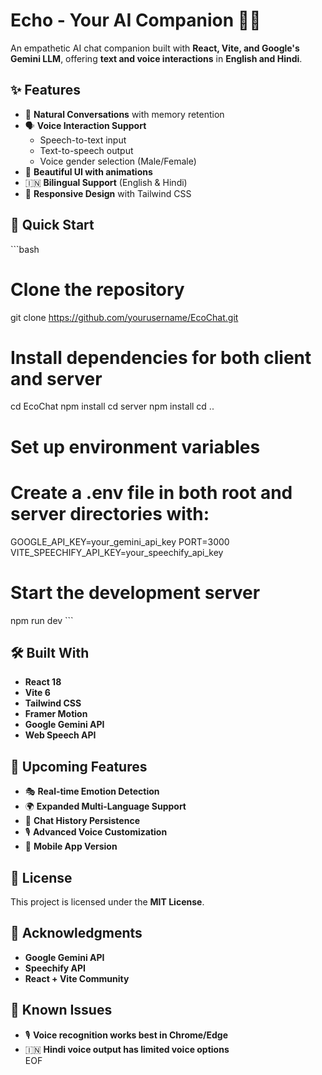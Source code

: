 
# Echo - Your AI Companion 🤖💝  

An empathetic AI chat companion built with **React, Vite, and Google's Gemini LLM**, offering **text and voice interactions** in **English and Hindi**.  

## ✨ Features  

- 💬 **Natural Conversations** with memory retention  
- 🗣️ **Voice Interaction Support**  
  - Speech-to-text input  
  - Text-to-speech output  
  - Voice gender selection (Male/Female)  
- 🌈 **Beautiful UI with animations**  
- 🇮🇳 **Bilingual Support** (English & Hindi)  
- 🎨 **Responsive Design** with Tailwind CSS  

## 🚀 Quick Start  

\`\`\`bash
# Clone the repository
git clone https://github.com/yourusername/EcoChat.git

# Install dependencies for both client and server
cd EcoChat
npm install
cd server
npm install
cd ..

# Set up environment variables
# Create a .env file in both root and server directories with:
GOOGLE_API_KEY=your_gemini_api_key
PORT=3000
VITE_SPEECHIFY_API_KEY=your_speechify_api_key

# Start the development server
npm run dev
\`\`\`

## 🛠️ Built With  

- **React 18**  
- **Vite 6**  
- **Tailwind CSS**  
- **Framer Motion**  
- **Google Gemini API**  
- **Web Speech API**  

## 🔄 Upcoming Features  

- 🎭 **Real-time Emotion Detection**  
- 🌍 **Expanded Multi-Language Support**  
- 💾 **Chat History Persistence**  
- 🎙️ **Advanced Voice Customization**  
- 📱 **Mobile App Version**  

## 📝 License  

This project is licensed under the **MIT License**.  

## 🙏 Acknowledgments  

- **Google Gemini API**  
- **Speechify API**  
- **React + Vite Community**  

## 🐛 Known Issues  

- 🎙️ **Voice recognition works best in Chrome/Edge**  
- 🇮🇳 **Hindi voice output has limited voice options**  
EOF
